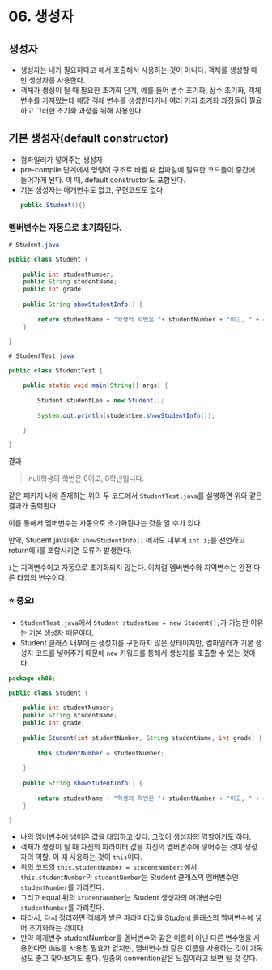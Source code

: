 # 06. 생성자

## 생성자
* 생성자는 내가 필요하다고 해서 호출해서 사용하는 것이 아니다. 객체를 생성할 때만 생성자를 사용한다.
* 객체가 생성이 될 때 필요한 초기화 단계, 예를 들어 변수 초기화, 상수 초기화, 객체 변수를 가져왔는데 해당 객체 변수를 생성한다거나 여러 가지 초기화 과정들이 필요하고 그러한 초기화 과정을 위해 사용한다.

## 기본 생성자(default constructor)
* 컴파일러가 넣어주는 생성자
* pre-compile 단계에서 명령어 구조로 바뀔 때 컴파일에 필요한 코드들이 중간에 들어가게 된다. 이 때, default constructor도 포함된다.
* 기본 생성자는 매개변수도 없고, 구현코드도 없다.
    ```java
    public Student(){}
    ```

### 멤버변수는 자동으로 초기화된다.
```java
# Student.java

public class Student {
	
	public int studentNumber;
	public String studentName;
	public int grade;
	
	public String showStudentInfo() {
		
		return studentName + "학생의 학번은 "+ studentNumber + "이고, " + grade + "학년입니다."; 
	}

}
```

```java
# StudentTest.java

public class StudentTest {

	public static void main(String[] args) {
		
		Student studentLee = new Student();
		
		System.out.println(studentLee.showStudentInfo());

	}

}
```
결과
> null학생의 학번은 0이고, 0학년입니다.

같은 패키지 내에 존재하는 위의 두 코드에서 `StudentTest.java`를 실행하면 위와 같은 결과가 출력된다.

이를 통해서 멤버변수는 자동으로 초기화된다는 것을 알 수가 있다.

만약, Student.java에서 `showStudentInfo()` 메서도 내부에 `int i;`를 선언하고 return에 i를 포함시키면 오류가 발생한다.

`i`는 지역변수이고 자동으로 초기화되지 않는다. 이처럼 멤버변수와 지역변수는 완전 다른 타입의 변수이다.

### ⭐ 중요!
* `StudentTest.java`에서 `Student studentLee = new Student();`가 가능한 이유는 기본 생성자 때문이다.
* Student 클래스 내부에는 생성자를 구현하지 않은 상태이지만, 컴파일러가 기본 생성자 코드를 넣어주기 때문에 `new` 키워드를 통해서 생성자를 호출할 수 있는 것이다.

```java
package ch06;

public class Student {
	
	public int studentNumber;
	public String studentName;
	public int grade;
	
	public Student(int studentNumber, String studentName, int grade) {
		
		this.studentNumber = studentNumber;
		
	}
	
	public String showStudentInfo() {
		
		return studentName + "학생의 학번은 "+ studentNumber + "이고, " + grade + "학년입니다."; 
	}

}
```

* 나의 멤버변수에 넘어온 값을 대입하고 싶다. 그것이 생성자의 역할이기도 하다.
* 객체가 생성이 될 때 자신의 파라미터 값을 자신의 멤버변수에 넣어주는 것이 생성자의 역할. 이 때 사용하는 것이 `this`이다.
* 위의 코드의 `this.studentNumber = studentNumber;`에서 `this.studentNumber`의 `studentNumber`는 Student 클래스의 멤버변수인 `studentNumber`를 가리킨다.
* 그리고 equal 뒤의 `studentNumber`는 Student 생성자의 매개변수인 `studentNumber`를 가리킨다.
* 따라서, 다시 정리하면 객체가 받은 파라미터값을 Student 클래스의 멤버변수에 넣어 초기화하는 것이다.
* 만약 매개변수 studentNumber를 멤버변수와 같은 이름이 아닌 다른 변수명을 사용한다면 this를 사용할 필요가 없지만, 멤버변수와 같은 이름을 사용하는 것이 가독성도 좋고 찾아보기도 좋다. 일종의 convention같은 느낌이라고 보면 될 것 같다.

